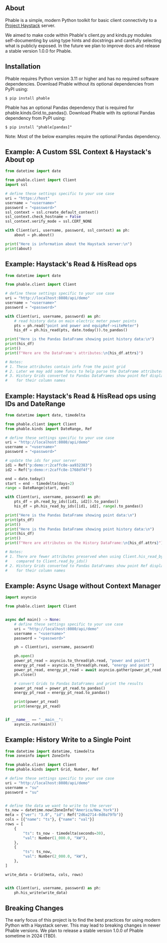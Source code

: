 About
-----
Phable is a simple, modern Python toolkit for basic client connectivity to a [Project Haystack](https://project-haystack.org/) server.

We aimed to make code within Phable's client.py and kinds.py modules self-documenting by using type hints and docstrings and carefully selecting what is publicly exposed.  In the future we plan to improve docs and release a stable version 1.0.0 for Phable.

Installation
------------
Phable requires Python version 3.11 or higher and has no required software dependencies.  Download Phable without its optional dependencies from PyPI using:

```console
$ pip install phable
```

Phable has an optional Pandas dependency that is required for phable.kinds.Grid.to_pandas().  Download Phable with its optional Pandas dependency from PyPI using:

```console
$ pip install "phable[pandas]"
```

Note:  Most of the below examples require the optional Pandas dependency.

Example: A Custom SSL Context & Haystack's About op
---------------------------------------------------
```python
from datetime import date

from phable.client import Client
import ssl

# define these settings specific to your use case
uri = "https://host"
username = "<username>"
password = "<password>"
ssl_context = ssl.create_default_context()
ssl_context.check_hostname = False
ssl_context.verify_mode = ssl.CERT_NONE

with Client(uri, username, password, ssl_context) as ph:
    about = ph.about()

print("Here is information about the Haystack server:\n")
print(about)
```

Example: Haystack's Read & HisRead ops
--------------------------------------
```python
from datetime import date

from phable.client import Client

# define these settings specific to your use case
uri = "http://localhost:8080/api/demo"
username = "<username>"
password = "<password>"

with Client(uri, username, password) as ph:
    # read history data on main electric meter power points
    pts = ph.read("point and power and equipRef->siteMeter")
    his_df = ph.his_read(pts, date.today()).to_pandas()

print("Here is the Pandas DataFrame showing point history data:\n")
print(his_df)
print()
print(f"Here are the DataFrame's attributes:\n{his_df.attrs}")

# Notes:
# 1. These attributes contain info from the point grid
# 2. Later we may add some funcs to help parse the DataFrame attributes
# 3. History Grids converted to Pandas DataFrames show point Ref display names
#    for their column names
```

Example: Haystack's Read & HisRead ops using IDs and DateRange
--------------------------------------------------------------
```python
from datetime import date, timedelta

from phable.client import Client
from phable.kinds import DateRange, Ref

# define these settings specific to your use case
uri = "http://localhost:8080/api/demo"
username = "<username>"
password = "<password>"

# update the ids for your server
id1 = Ref("p:demo:r:2caffc8e-aa932383")
id2 = Ref("p:demo:r:2caffc8e-1768df4f")

end = date.today()
start = end - timedelta(days=2)
range = DateRange(start, end)

with Client(uri, username, password) as ph:
    pts_df = ph.read_by_ids([id1, id2]).to_pandas()
    his_df = ph.his_read_by_ids([id1, id2], range).to_pandas()

print("Here is the Pandas DataFrame showing point data:\n")
print(pts_df)
print()
print("Here is the Pandas DataFrame showing point history data:\n")
print(his_df)
print()
print(f"Here are attributes on the History DataFrame:\n{his_df.attrs}")

# Notes:
# 1. There are fewer attributes preserved when using Client.his_read_by_ids()
#    compared to Client.read_by_ids()
# 2. History Grids converted to Pandas DataFrames show point Ref display names
#    for their column names
```

Example: Async Usage without Context Manager
--------------------------------------------
```python
import asyncio

from phable.client import Client


async def main() -> None:
    # define these settings specific to your use case
    uri = "http://localhost:8080/api/demo"
    username = "<username>"
    password = "<password>"

    ph = Client(uri, username, password)

    ph.open()
    power_pt_read = asyncio.to_thread(ph.read, "power and point")
    energy_pt_read = asyncio.to_thread(ph.read, "energy and point")
    power_pt_read, energy_pt_read = await asyncio.gather(power_pt_read, energy_pt_read)
    ph.close()

    # convert Grids to Pandas DataFrames and print the results
    power_pt_read = power_pt_read.to_pandas()
    energy_pt_read = energy_pt_read.to_pandas()

    print(power_pt_read)
    print(energy_pt_read)


if __name__ == "__main__":
    asyncio.run(main())
```

Example: History Write to a Single Point
----------------------------------------
```python
from datetime import datetime, timedelta
from zoneinfo import ZoneInfo

from phable.client import Client
from phable.kinds import Grid, Number, Ref

# define these settings specific to your use case
uri = "http://localhost:8080/api/demo"
username = "su"
password = "su"


# define the data we want to write to the server
ts_now = datetime.now(ZoneInfo("America/New_York"))
meta = {"ver": "3.0", "id": Ref("2d6a2714-0d0a79fb")}
cols = [{"name": "ts"}, {"name": "val"}]
rows = [
    {
        "ts": ts_now - timedelta(seconds=30),
        "val": Number(1_000.0, "kW"),
    },
    {
        "ts": ts_now,
        "val": Number(2_000.0, "kW"),
    },
]

write_data = Grid(meta, cols, rows)


with Client(uri, username, password) as ph:
    ph.his_write(write_data)
```


Breaking Changes
----------------
The early focus of this project is to find the best practices for using modern Python with a Haystack server.  This may lead to breaking changes in newer Phable versions.  We plan to release a stable version 1.0.0 of Phable sometime in 2024 (TBD).
